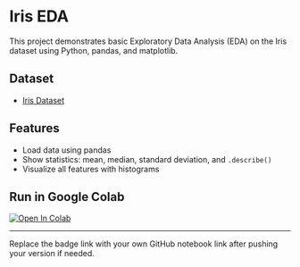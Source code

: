 # Iris EDA

This project demonstrates basic Exploratory Data Analysis (EDA) on the Iris dataset using Python, pandas, and matplotlib.

## Dataset
- [Iris Dataset](https://bit.ly/4nejNue)

## Features
- Load data using pandas
- Show statistics: mean, median, standard deviation, and `.describe()`
- Visualize all features with histograms

## Run in Google Colab

[![Open In Colab](https://colab.research.google.com/assets/colab-badge.svg)](https://colab.research.google.com/drive/1Xih_OQGsvPTzOJbJMAdGxlwb4qyy_sMn?usp=sharing)

---

Replace the badge link with your own GitHub notebook link after pushing your version if needed.

